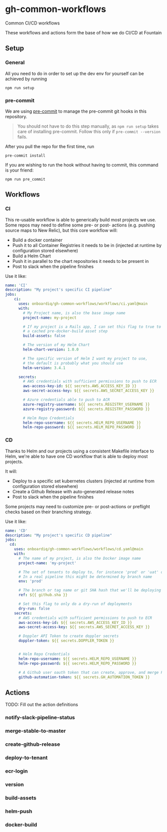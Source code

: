 # gh-common-workflows
Common CI/CD workflows


These workflows and actions form the base of how we do CI/CD at Fountain

## Setup

### General

All you need to do in order to set up the dev env for yourself can be achieved by running

```
npm run setup
```

### pre-commit

We are using [pre-commit](https://github.com/pre-commit/pre-commit-hooks) to manage the pre-commit git hooks in this repository.

> You should not have to do this step manually, as `npm run setup` takes care of installing pre-commit. Follow this only if `pre-commit --version` fails.

After you pull the repo for the first time, run

```
pre-commit install
```

If you are wishing to run the hook without having to commit, this command is your friend:

```
npm run pre_commit
```

## Workflows

### CI

This re-usable workflow is able to generically build most projects we use. Some repos may need to define some pre- or post- actions (e.g. pushing source maps to New Relic), but this core workflow will:

* Build a docker container
* Push it to all Container Registries it needs to be in (injected at runtime by configuration stored elsewhere)
* Build a Helm Chart
* Push it in parallel to the chart repositories it needs to be present in
* Post to slack when the pipeline finishes

Use it like:

```yaml
name: 'CI'
description: "My project's specific CI pipeline"
jobs:
    ci:
      uses: onboardiq/gh-common-workflows/workflows/ci.yaml@main
      with:
        # My Project name, is also the base image name
        project-name: my-project

        # If my project is a Rails app, I can set this flag to true to get
        # a cached pre-docker-build asset step
        build-assets: false

        # The version of my Helm Chart
        helm-chart-version: 1.0.0

        # The specific version of Helm I want my project to use,
        # the default is probably what you should use
        helm-version: 3.4.1

      secrets:
        # AWS credentials with sufficient permissions to push to ECR
        aws-access-key-id: ${{ secrets.AWS_ACCESS_KEY_ID }}
        aws-secret-access-key: ${{ secrets.AWS_SECRET_ACCESS_KEY }}

        # Azure credentials able to push to ACR
        azure-registry-username: ${{ secrets.REGISTRY_USERNAME }}
        azure-registry-password: ${{ secrets.REGISTRY_PASSWORD }}

        # Helm Repo Credentials
        helm-repo-username: ${{ secrets.HELM_REPO_USERNAME }}
        helm-repo-password: ${{ secrets.HELM_REPO_PASSWORD }}
```

### CD

Thanks to Helm and our projects using a consistent Makefile interface to Helm, we're able to have one CD workflow that is able to deploy most projects.

It will:

* Deploy to a specific set kubernetes clusters (injected at runtime from configuration stored elsewhere)
* Create a Github Release with auto-generated release notes
* Post to slack when the pipeline finishes

Some projects may need to customize pre- or post-actions or preflight checks based on their branching strategy.

Use it like:

```yaml
name: 'CD'
description: "My project's specific CD pipeline"
jobs:
  cd:
    uses: onboardiq/gh-common-workflows/workflows/cd.yaml@main
    with:
      # The name of my project, is also the Docker image name
      project-name: 'my-project'

      # The set of tenants to deploy to, for instance 'prod' or 'uat' or 'dev'.
      # In a real pipeline this might be determined by branch name
      env: 'prod'

      # The branch or tag name or git SHA hash that we'll be deploying
      ref: ${{ github.sha }}

      # Set this flag to only do a dry-run of deployments
      dry-run: false
    secrets:
      # AWS credentials with sufficient permissions to push to ECR
      aws-access-key-id: ${{ secrets.AWS_ACCESS_KEY_ID }}
      aws-secret-access-key: ${{ secrets.AWS_SECRET_ACCESS_KEY }}

      # Doppler API Token to create doppler secrets
      doppler-token: ${{ secrets.DOPPLER_TOKEN }}


      # Helm Repo Credentials
      helm-repo-username: ${{ secrets.HELM_REPO_USERNAME }}
      helm-repo-password: ${{ secrets.HELM_REPO_PASSWORD }}

      # A Github user oauth token that can create, approve, and merge PRs
      github-automation-token: ${{ secrets.GH_AUTOMATION_TOKEN }}
```

## Actions

TODO: Fill out the action definitions

### notify-slack-pipeline-status
### merge-stable-to-master
### create-github-release
### deploy-to-tenant
### ecr-login
### version
### build-assets
### helm-push
### docker-build
